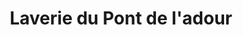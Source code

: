---
title: "Laverie du Pont de l'adour"
url: /aire-sur-ladour/laverie-du-pont-de-ladour/
shop: Wäscherei
---